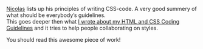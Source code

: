 
<a href="http://nicolasgallagher.com/">Nicolas</a> lists up his principles of writing CSS-code. A very good summery of what should be everybody’s guidelines.<br>
This goes deeper then what <a href="http://drublic.de/archive/my-coding-style-and-guidelines/">I wrote about my HTML and CSS Coding Guidelines</a> and it tries to help people collaborating on styles.

You should read this awesome piece of work!
